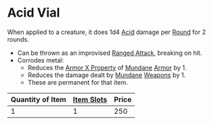 ---
---

# Acid Vial

When applied to a creature, it does 1d4 [Acid](../../../../../Damage%20Types/Acid.md) damage per [Round](../../../../../Game%20Procedures/Round.md) for 2 rounds. 

* Can be thrown as an improvised [Ranged Attack](../../../../../Game%20Procedures/Ranged%20Attack.md), breaking on hit.
* Corrodes metal:
  * Reduces the [Armor X Property](../../Armors/Armor%20Properties/Armor%20X%20Property.md) of [Mundane](../../../Material%20Properties/Mundane%20Property.md) [Armor](../../../Armor.md) by 1.
  * Reduces the damage dealt by [Mundane](../../../Material%20Properties/Mundane%20Property.md) [Weapons](../../../Weapons.md) by 1.
  * These are permanent for that item.

|Quantity of Item|[Item Slots](../../../../../Player%20Characters/Derived%20Statistics/Item%20Slots.md)|Price|
|----------------|----------|-----|
|1|1|250|
